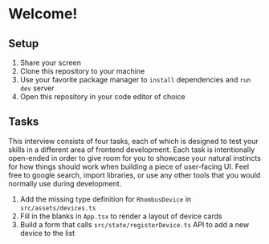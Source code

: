 # Welcome!

## Setup

1. Share your screen
2. Clone this repository to your machine
3. Use your favorite package manager to `install` dependencies and `run dev` server
4. Open this repository in your code editor of choice

## Tasks

This interview consists of four tasks, each of which is designed to test your skills in a different area of frontend development. Each task is intentionally open-ended in order to give room for you to showcase your natural instincts for how things should work when building a piece of user-facing UI. Feel free to google search, import libraries, or use any other tools that you would normally use during development.

1. Add the missing type definition for `RhombusDevice` in `src/assets/devices.ts`
2. Fill in the blanks in `App.tsx` to render a layout of device cards
3. Build a form that calls `src/state/registerDevice.ts` API to add a new device to the list

